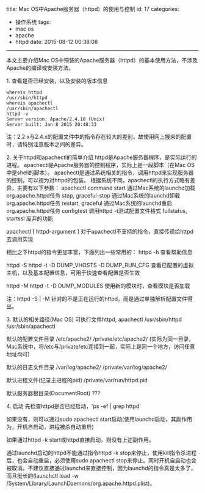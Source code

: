 title: Mac OS中Apache服务器（httpd）的使用与控制
id: 17
categories:
  - 操作系统
tags:
  - mac os
  - apache
  - httpd
date: 2015-08-12 00:38:08
---

本文主要介绍Mac OS中预装的Apache服务器（httpd）的基本使用方法，不涉及Apache的编译或安装方法。

1\. 查看是否已经安装，以及安装的版本信息

```
whereis httpd
/usr/sbin/httpd
whereis apachectl
/usr/sbin/apachectl
httpd -v
Server version: Apache/2.4.10 (Unix)
Server built: Jan 8 2015 20:48:33
```

注：2.2.x与2.4.x的配置文件中的指令存在较大的差别，故使用网上搜来的配置时，请特别注意版本之间的差异。

<!--more-->

2\. 关于httpd和apachectl的简单介绍
httpd是Apache服务器程序，是实际运行的进程。
apachectl是Apache服务器的控制程序，实际上是一段脚本（在Mac OS中是shell的脚本）。
apachectl是通过系统相关的指令，调用httpd来实现服务器的控制，可以视为对httpd的包装。
根据系统不同，apachectl的执行方式略有差异，主要有以下参数：
apachectl command
start
通过Mac系统的launchd加载org.apache.httpd任务
stop, graceful-stop
通过Mac系统的launchd卸载org.apache.httpd任务
restart, graceful
通过Mac系统的launchd重启org.apache.httpd任务
configtest
调用httpd -t测试配置文件格式
fullstatus, startssl
废弃的功能

apachectl [ httpd-argument ]
对于apachectl不支持的指令，直接传递给httpd去调用实现

相比之下httpd的指令更加丰富，下面列出一些常用的：
httpd -h
查看帮助信息

httpd -S
httpd -t -D DUMP_VHOSTS -D DUMP_RUN_CFG
查看已配置的虚拟主机，以及基本配置信息，可用于快速查看配置是否生效

httpd -M
httpd -t -D DUMP_MODULES
使用新的模块时，查看模块是否加载

注：httpd -S | -M 针对的不是正在运行的httpd，而是通过单独解析配置文件得出。

3\. 默认的相关路径(Mac OS)
可执行文件httpd, apachectl
/usr/sbin/httpd
/usr/sbin/apachectl

默认的配置文件目录
/etc/apache2/
/private/etc/apache2/
(实际为同一目录，Mac系统中，将/etc与/private/etc连接到一起，实际上是同一个地方，访问任意地址均可)

默认的日志文件目录
/var/log/apache2/
/private/var/log/apache2/

默认进程文件(记录主进程的pid)
/private/var/run/httpd.pid

默认服务器根目录(DocumentRoot)
???

4\. 启动
先检查httpd是否已经启动，'ps -ef | grep httpd'

如果没有，则可以通过sudo apachectl start启动(使用launchd启动，其副作用为，开机自启动，进程被杀自动重启)

如果通过httpd -k start或httpd直接启动，则没有上述副作用。

通过launchd启动的httpd不能通过指令httpd -k stop来停止，使用kill指令杀进程后，也会自动重启，必须使用sudo apachectl stop来停止。同时开机自启动也会被取消。不建议直接通过launchd来直接控制，因为launchd的指令真是太多了，而且挺长的(launchctl load -w /System/Library/LaunchDaemons/org.apache.httpd.plist)。